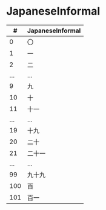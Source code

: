 # JapaneseInformal

| #   | JapaneseInformal |
|-----|------------------|
| 0   | 〇               |
| 1   | 一               |
| 2   | 二               |
| …   | …                |
| 9   | 九               |
| 10  | 十               |
| 11  | 十一             |
| …   | …                |
| 19  | 十九             |
| 20  | 二十             |
| 21  | 二十一           |
| …   | …                |
| 99  | 九十九           |
| 100 | 百               |
| 101 | 百一             |

